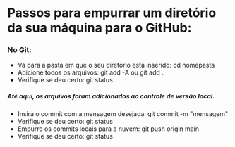 # Passos para empurrar um diretório da sua máquina para o GitHub:

### No Git:
- Vá para a pasta em que o seu diretório está inserido: cd nomepasta
- Adicione todos os arquivos: git add -A ou git add .
- Verifique se deu certo: git status

##### Até aqui, os arquivos foram adicionados ao controle de versão local.
- Insira o commit com a mensagem desejada: git commit -m "mensagem"
- Verifique se deu certo: git status
- Empurre os commits locais para a nuvem: git push origin main
- Verifique se deu certo: git status